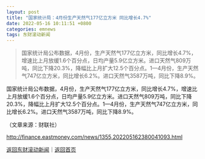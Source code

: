 ```yaml
---
layout: post
title: "国家统计局：4月份生产天然气177亿立方米 同比增长4.7%"
date: 2022-05-16 10:11:51 +0800
categories: emnews
tags: 东财滚动新闻
---
```

> 国家统计局公布数据，4月份，生产天然气177亿立方米，同比增长4.7%，增速比上月放缓1.6个百分点，日均产量5.9亿立方米。进口天然气809万吨，同比下降20.3%，降幅比上月扩大12.5个百分点。1—4月份，生产天然气747亿立方米，同比增长6.2%。进口天然气3587万吨，同比下降8.9%。

<p>国家统计局公布数据，4月份，生产天然气177亿立方米，同比增长4.7%，增速比上月放缓1.6个百分点，日均产量5.9亿立方米。进口天然气809万吨，同比下降20.3%，降幅比上月扩大12.5个百分点。1—4月份，生产天然气747亿立方米，同比增长6.2%。进口天然气3587万吨，同比下降8.9%。</p><p class="em_media">（文章来源：财联社）</p>

<http://finance.eastmoney.com/news/1355,202205162380041093.html>

[返回东财滚动新闻](//finews.withounder.com/emnews/)｜[返回首页](//finews.withounder.com/)